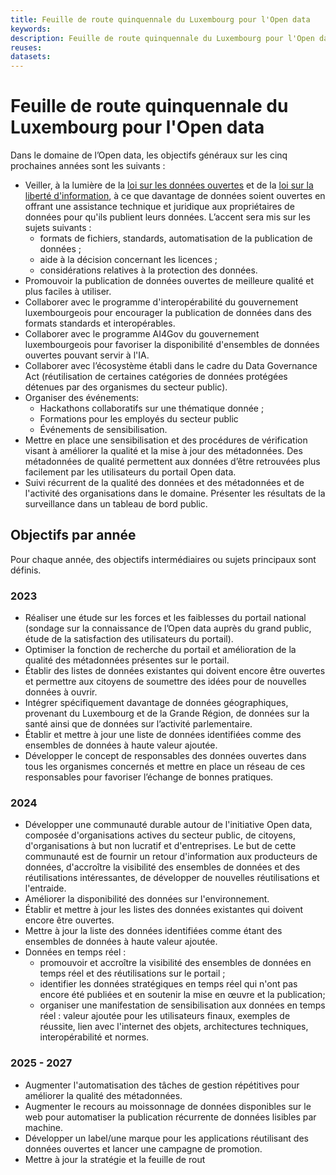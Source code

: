 ```yaml
---
title: Feuille de route quinquennale du Luxembourg pour l'Open data
keywords:
description: Feuille de route quinquennale du Luxembourg pour l'Open data
reuses:
datasets:
---
```


# Feuille de route quinquennale du Luxembourg pour l'Open data

Dans le domaine de l’Open data, les objectifs généraux sur les cinq prochaines années sont les suivants :
-	Veiller, à la lumière de la [loi sur les données ouvertes](https://legilux.public.lu/eli/etat/leg/loi/2021/11/29/a836/) et de la [loi sur la liberté d'information](https://legilux.public.lu/eli/etat/leg/loi/2018/09/14/a883/jo), à ce que davantage de données soient ouvertes en offrant une assistance technique et juridique aux propriétaires de données pour qu'ils publient leurs données. L’accent sera mis sur les sujets suivants :
      -	formats de fichiers, standards, automatisation de la publication de données ;
      -	aide à la décision concernant les licences ;
      -	considérations relatives à la protection des données.
-	Promouvoir la publication de données ouvertes de meilleure qualité et plus faciles à utiliser.
-	Collaborer avec le programme d'interopérabilité du gouvernement luxembourgeois pour encourager la publication de données dans des formats standards et interopérables.
-	Collaborer avec le programme AI4Gov du gouvernement luxembourgeois pour favoriser la disponibilité d'ensembles de données ouvertes pouvant servir à l'IA.
-	Collaborer avec l’écosystème établi dans le cadre du Data Governance Act (réutilisation de certaines catégories de données protégées détenues par des organismes du secteur public).
-	Organiser des événements: 
      -	Hackathons collaboratifs sur une thématique donnée ;
      -	Formations pour les employés du secteur public 
      -	Événements de sensibilisation.
-	Mettre en place une sensibilisation et des procédures de vérification visant à améliorer la qualité et la mise à jour des métadonnées. Des métadonnées de qualité permettent aux données d’être retrouvées plus facilement par les utilisateurs du portail Open data.
-	Suivi récurrent de la qualité des données et des métadonnées et de l'activité des organisations dans le domaine. Présenter les résultats de la surveillance dans un tableau de bord public.

## Objectifs par année
Pour chaque année, des objectifs intermédiaires ou sujets principaux sont définis.
### 2023
-	Réaliser une étude sur les forces et les faiblesses du portail national (sondage sur la connaissance de l’Open data auprès du grand public, étude de la satisfaction des utilisateurs du portail).
-	Optimiser la fonction de recherche du portail et amélioration de la qualité des métadonnées présentes sur le portail.
-	Établir des listes de données existantes qui doivent encore être ouvertes et permettre aux citoyens de soumettre des idées pour de nouvelles données à ouvrir.
-	Intégrer spécifiquement davantage de données géographiques, provenant du Luxembourg et de la Grande Région, de données sur la santé ainsi que de données sur l’activité parlementaire.
-	Établir et mettre à jour une liste de données identifiées comme des ensembles de données à haute valeur ajoutée.
-	Développer le concept de responsables des données ouvertes dans tous les organismes concernés et mettre en place un réseau de ces responsables pour favoriser l’échange de bonnes pratiques.

### 2024 
-	Développer une communauté durable autour de l'initiative Open data, composée d'organisations actives du secteur public, de citoyens, d'organisations à but non lucratif et d'entreprises. Le but de cette communauté est de fournir un retour d'information aux producteurs de données, d'accroître la visibilité des ensembles de données et des réutilisations intéressantes, de développer de nouvelles réutilisations et l'entraide.
-	Améliorer la disponibilité des données sur l'environnement.
-	Établir et mettre à jour les listes des données existantes qui doivent encore être ouvertes.
-	Mettre à jour la liste des données identifiées comme étant des ensembles de données à haute valeur ajoutée.
-	Données en temps réel :
      -	promouvoir et accroître la visibilité des ensembles de données en temps réel et des réutilisations sur le portail ;
      -	identifier les données stratégiques en temps réel qui n'ont pas encore été publiées et en soutenir la mise en œuvre et la publication;
      -	organiser une manifestation de sensibilisation aux données en temps réel : valeur ajoutée pour les utilisateurs finaux, exemples de réussite, lien avec l'internet des objets, architectures techniques, interopérabilité et normes.

### 2025 - 2027
-	Augmenter l'automatisation des tâches de gestion répétitives pour améliorer la qualité des métadonnées.
-	Augmenter le recours au moissonnage de données disponibles sur le web pour automatiser la publication récurrente de données lisibles par machine.
-	Développer un label/une marque pour les applications réutilisant des données ouvertes et lancer une campagne de promotion.
-	Mettre à jour la stratégie et la feuille de rout

